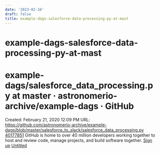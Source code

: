 ```yaml
---
date: '2023-02-16'
draft: false
title: example-dags-salesforce-data-processing-py-at-mast
---
```


# example-dags-salesforce-data-processing-py-at-mast

# example-dags/salesforce_data_processing.py at master · astronomerio-archive/example-dags · GitHub
Created: February 21, 2020 12:09 PM
URL: https://github.com/astronomerio-archive/example-dags/blob/master/salesforce_to_slack/salesforce_data_processing.py
[40177851](example-dags%20salesforce_data_processing%20py%20at%20mast%2085898bfb0f2c4b3ea1219279aa71a43b/40177851)
GitHub is home to over 40 million developers working together to host and review code, manage projects, and build software together.
[Sign up](https://github.com/join?source=prompt-blob-show&source_repo=astronomerio-archive%2Fexample-dags)
[Untitled](example-dags%20salesforce_data_processing%20py%20at%20mast%2085898bfb0f2c4b3ea1219279aa71a43b/Untitled%20Database%20684fc9379e7948aba203dd2f5bcfe5b6.csv)
